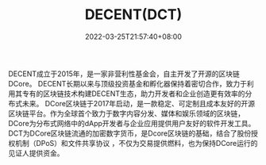 ﻿---
weight: 
title: "DECENT(DCT)"
description: "DECENT成立于2015年，是一家非营利性基金会，自主开发了开源的区块链DCore"
date: 2022-03-25T21:57:40+08:00
lastmod: 2022-03-25T16:45:40+08:00
draft: false
authors: ["Metabd"]
featuredImage: "decentdct.webp"
link: ""
tags: ["数字代币","DECENT(DCT)"]
categories: ["navigation"]
navigation: ["数字代币"]
lightgallery: true
toc: true
pinned: false
recommend: false
recommend1: false
---
DECENT成立于2015年，是一家非营利性基金会，自主开发了开源的区块链DCore。 DECENT长期以来与顶级投资基金和孵化器保持着密切合作，致力于利用其专有的区块链技术构建DECENT生态，助力开发者和企业创造更有效率的分布式未来。 DCore区块链于2017年启动，是一款稳定、可定制且成本友好的开源区块链平台。作为全球首个致力于数字内容分发、媒体和娱乐领域的区块链，DCore为分布式网络中的dApp开发者与企业应用提供用户友好的软件开发工具。
DCT为DCore区块链流通的加密数字货币，是Dcore区块链的基础，结合了股份授权机制（DPoS）和文件共享协议 ，不仅为交易提供燃料，也为保持DCore运行的见证人提供资金。
